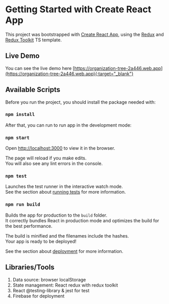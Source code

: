 # Getting Started with Create React App

This project was bootstrapped with [Create React App](https://github.com/facebook/create-react-app), using the [Redux](https://redux.js.org/) and [Redux Toolkit](https://redux-toolkit.js.org/) TS template.

## Live Demo

You can see the live demo here [https://organization-tree-2a446.web.app](https://organization-tree-2a446.web.app){:target="_blank"}

## Available Scripts

Before you run the project, you should install the package needed with:

### `npm install`

After that, you can run to run app in the development mode:

### `npm start`

Open [http://localhost:3000](http://localhost:3000) to view it in the browser.

The page will reload if you make edits.\
You will also see any lint errors in the console.

### `npm test`

Launches the test runner in the interactive watch mode.\
See the section about [running tests](https://facebook.github.io/create-react-app/docs/running-tests) for more information.

### `npm run build`

Builds the app for production to the `build` folder.\
It correctly bundles React in production mode and optimizes the build for the best performance.

The build is minified and the filenames include the hashes.\
Your app is ready to be deployed!

See the section about [deployment](https://facebook.github.io/create-react-app/docs/deployment) for more information.

## Libraries/Tools

1. Data source: browser localStorage
2. State management: React redux with redux toolkit
3. React @testing-library & jest for test
4. Firebase for deployment
